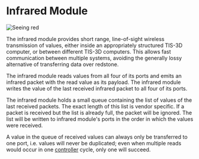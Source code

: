 # Infrared Module

![Seeing red](item:tis3d:module_infrared)

The infrared module provides short range, line-of-sight wireless transmission of values, either inside an appropriately structured TIS-3D computer, or between different TIS-3D computers. This allows fast communication between multiple systems, avoiding the generally lossy alternative of transferring data over redstone.

The infrared module reads values from all four of its ports and emits an infrared packet with the read value as its payload. The infrared module writes the value of the last received infrared packet to all four of its ports.

The infrared module holds a small queue containing the list of values of the last received packets. The exact length of this list is vendor specific. If a packet is received but the list is already full, the packet will be ignored. The list will be written to infrared module's ports in the order in which the values were received.

A value in the queue of received values can always only be transferred to one port, i.e. values will never be duplicated; even when multiple reads would occur in one [controller](../block/controller.md) cycle, only one will succeed.
